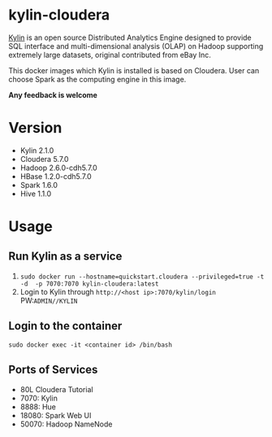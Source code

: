 # kylin-cloudera

[Kylin](http://kylin.apache.org/) is an open source Distributed Analytics Engine designed to provide SQL interface and multi-dimensional analysis (OLAP) on Hadoop supporting extremely large datasets, original contributed from eBay Inc.

This docker images which Kylin is installed is based on Cloudera.
User can choose Spark as the computing engine in this image.

**Any feedback is welcome**

# Version

* Kylin 2.1.0
* Cloudera 5.7.0
* Hadoop 2.6.0-cdh5.7.0
* HBase 1.2.0-cdh5.7.0
* Spark 1.6.0
* Hive 1.1.0

# Usage
## Run Kylin as a service

1. `sudo docker run --hostname=quickstart.cloudera --privileged=true -t -d  -p 7070:7070 kylin-cloudera:latest`
2. Login to Kylin through `http://<host ip>:7070/kylin/login`   PW:`ADMIN//KYLIN`

## Login to the container
`sudo docker exec -it <container id> /bin/bash`

## Ports of Services

* 80L Cloudera Tutorial
* 7070: Kylin
* 8888: Hue
* 18080: Spark Web UI
* 50070: Hadoop NameNode 
